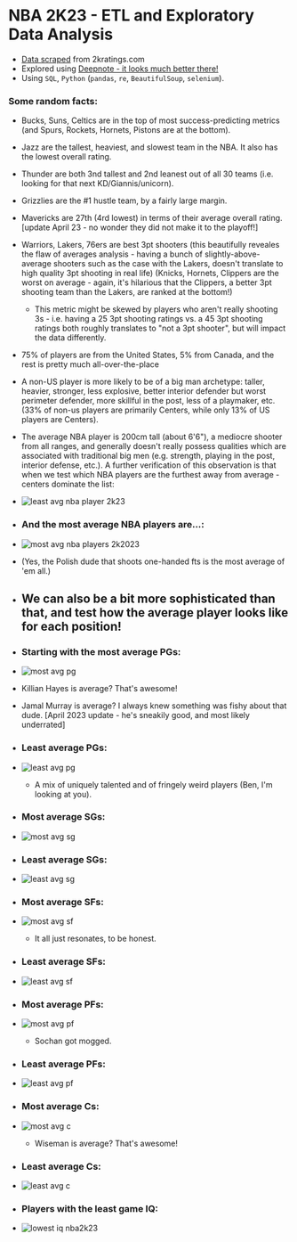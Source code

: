 # NBA 2K23 - ETL and Exploratory Data Analysis

* [Data scraped](https://github.com/gilha/nba-2k23-etl-and-data-analysis/blob/main/nba2k23_ETL_scraping.ipynb) from 2kratings.com
* Explored using [Deepnote - it looks much better there!](https://deepnote.com/workspace/myspace-48fd-0eac2a92-5a71-4337-8f15-180141a776a8/project/nba2k23data-f770f9fc-15a2-479f-b902-8fcc18f53535/notebook/nba2k23_exploratory_data_analysis-229786d9262e4ee2b959350f970cf925)
* Using `SQL`, `Python` (`pandas`, `re`, `BeautifulSoup`, `selenium`).

### Some random facts:
- Bucks, Suns, Celtics are in the top of most success-predicting metrics (and Spurs, Rockets, Hornets, Pistons are at the bottom).
- Jazz are the tallest, heaviest, and slowest team in the NBA. It also has the lowest overall rating.
- Thunder are both 3nd tallest and 2nd leanest out of all 30 teams (i.e. looking for that next KD/Giannis/unicorn).
- Grizzlies are the #1 hustle team, by a fairly large margin.

- Mavericks are 27th (4rd lowest) in terms of their average overall rating. [update April 23 - no wonder they did not make it to the playoff!]

- Warriors, Lakers, 76ers are best 3pt shooters (this beautifully reveales the flaw of averages analysis - having a bunch of slightly-above-average shooters such as the case with the Lakers, doesn't translate to high quality 3pt shooting in real life) (Knicks, Hornets, Clippers are the worst on average - again, it's hilarious that the Clippers, a better 3pt shooting team than the Lakers, are ranked at the bottom!)
  - This metric might be skewed by players who aren't really shooting 3s - i.e. having a 25 3pt shooting ratings vs. a 45 3pt shooting ratings both roughly translates to "not a 3pt shooter", but will impact the data differently. 

- 75% of players are from the United States, 5% from Canada, and the rest is pretty much all-over-the-place
- A non-US player is more likely to be of a big man archetype: taller, heavier, stronger, less explosive, better interior defender but worst perimeter defender, more skillful in the post, less of a playmaker, etc. (33% of non-us players are primarily Centers, while only 13% of US players are Centers).


-  The average NBA player is 200cm tall (about 6'6"), a mediocre shooter from all ranges, and generally doesn't really possess qualities which are associated with traditional big men (e.g. strength, playing in the post, interior defense, etc.). A further verification of this observation is that when we test which NBA players are the furthest away from average - centers dominate the list:
-  ![least avg nba player 2k23](https://user-images.githubusercontent.com/18117093/220134122-f35cf5ce-4863-49b6-9f35-31ab2a536ed8.png)
-  ### And the most average NBA players are...:
-  ![most avg nba players 2k2023](https://user-images.githubusercontent.com/18117093/220134252-38db22a6-e303-4cc5-8c42-6280fdd95f33.png)
  -  (Yes, the Polish dude that shoots one-handed fts is the most average of 'em all.)


-  ## We can also be a bit more sophisticated than that, and test how the average player looks like for each position!
-  ### Starting with the most average PGs:
-  ![most avg pg](https://user-images.githubusercontent.com/18117093/220134902-7fbd8e45-4ced-4944-8f3c-c02325d87c5e.png)
  -  Killian Hayes is average? That's awesome!
  -  Jamal Murray is average? I always knew something was fishy about that dude. [April 2023 update - he's sneakily good, and most likely underrated]
-  ### Least average PGs:
- ![least avg pg](https://user-images.githubusercontent.com/18117093/220135346-cdd8a5e6-f4f7-4bf7-8e4d-da6476cddb84.png)
  - A mix of uniquely talented and of fringely weird players (Ben, I'm looking at you).
- ### Most average SGs:
- ![most avg sg](https://user-images.githubusercontent.com/18117093/220136154-8b015377-8fd6-4440-ba7c-c5c56efd8f78.png)
- ### Least average SGs:
- ![least avg sg](https://user-images.githubusercontent.com/18117093/220136388-e5056e08-80cf-4e05-8729-7da4380bd469.png)
- ### Most average SFs:
- ![most avg sf](https://user-images.githubusercontent.com/18117093/220136721-08297e6b-399e-4979-9ae4-65e92b4d9910.png)
  - It all just resonates, to be honest.
- ### Least average SFs:
- ![least avg sf](https://user-images.githubusercontent.com/18117093/220136956-329d0790-3d5d-4ae0-8469-f1b9bf6f5f35.png)
- ### Most average PFs:
- ![most avg pf](https://user-images.githubusercontent.com/18117093/220137246-ff59ed6c-26d9-457d-9239-df63fefb3f34.png)
  - Sochan got mogged.
- ### Least average PFs:
- ![least avg pf](https://user-images.githubusercontent.com/18117093/220137533-412c99ae-a6a1-4021-8028-1b4fb137be88.png)
- ### Most average Cs:
- ![most avg c](https://user-images.githubusercontent.com/18117093/220137698-7063887a-d49d-407a-8f21-fbe4350452cf.png)
  - Wiseman is average? That's awesome!
- ### Least average Cs:
- ![least avg c](https://user-images.githubusercontent.com/18117093/220138008-2f64014c-1842-419c-8449-7ea660507c04.png)



- ### Players with the least game IQ:
-  ![lowest iq nba2k23](https://user-images.githubusercontent.com/18117093/220132328-6692b613-a6f6-40e5-a34d-1b40a4751aa5.png)





